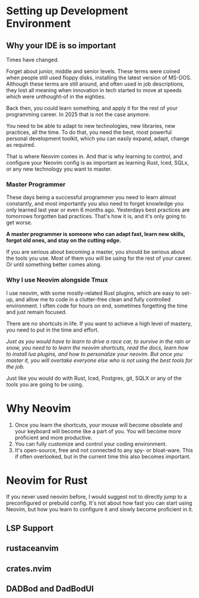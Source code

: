 # Setting up Development Environment

## Why your IDE is so important

Times have changed.

Forget about junior, middle and senior levels. These terms were coined when people still used floppy disks, installing
the latest version of MS-DOS. Although these terms are still around, and often used in job descriptions, they
lost all meaning when innovation in tech started to move at speeds which were unthought-of in the eighties.

Back then, you could learn something, and apply it for the rest of your programming career. In 2025 that is
not the case anymore.

You need to be able to adapt to new technologies, new libraries, new practices, all the time. To do that,
you need the best, most powerful personal development toolkit, which you can easily expand, adapt, change as
required.

That is where Neovim comes in. And that is why learning to control, and configure your Neovim config is as
important as learning Rust, Iced, SQLx, or any new technology you want to master.

### Master Programmer

These days being a successful programmer you need to learn almost constantly, and most importantly you also
need to forget knowledge you only learned last year or even 6 months ago. Yesterdays best practices
are tomorrows forgotten bad practices. That's how it is, and it's only going to get worse.

**A master programmer is someone who can adapt fast, learn new skills, forgot old ones, and stay on the
cutting edge.**

If you are serious about becoming a master, you should be serious about the tools you use. Most of them you
will be using for the rest of your career. Or until something better comes along.

### Why I use Neovim alongside Tmux

I use neovim, with some mostly-related Rust plugins, which are easy to set-up, and allow me to code in a
clutter-free clean and fully controlled environment. I often code for hours on end, sometimes forgetting
the time and just remain focused.

There are no shortcuts in life. If you want to achieve a high level of mastery, you need to
put in the time and effort.

_Just as you would have to learn to drive a race car, to survive in the rain or snow, you need to to learn the neovim
shortcuts, read the docs, learn how to install lua plugins, and how to personalize your neovim.
But once you master it, you will overtake everyone else who is not using the best tools for the job._

Just like you would do with Rust, Iced, Postgres, git, SQLX or any of the tools you are going to be using.

# Why Neovim

1. Once you learn the shortcuts, your mouse will become obsolete and your keyboard will become like a part of you.
   You will become more proficient and more productive.
2. You can fully customize and control your coding environment.
3. It's open-source, free and not connected to any spy- or bloat-ware. This if often overlooked, but
   in the current time this also becomes important.

# Neovim for Rust

If you never used neovim before, I would suggest not to directly jump to a preconfigured or prebuild
config. It's not about how fast you can start using Neovim, but how you learn to configure it and slowly
become proficient in it.

## LSP Support

## rustaceanvim

## crates.nvim

## DADBod and DadBodUI
